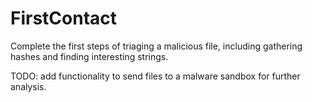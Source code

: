 # FirstContact

Complete the first steps of triaging a malicious file, including gathering hashes and finding interesting strings.

TODO: add functionality to send files to a malware sandbox for further analysis.
